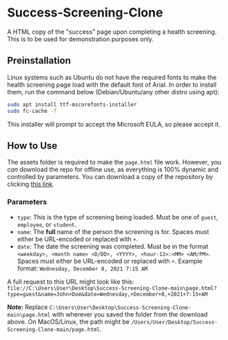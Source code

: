 # Success-Screening-Clone

A HTML copy of the "success" page upon completing a health screening. This is to be used for demonstration purposes
only.

## Preinstallation

Linux systems such as Ubuntu do not have the required fonts to make the health screening page load with the default font of
Arial. In order to install them, run the command below (Debian/Ubuntu/any other distro using apt):

```bash
sudo apt install ttf-mscorefonts-installer
sudo fc-cache -f
```

This installer will prompt to accept the Microsoft EULA, so please accept it.

## How to Use

The assets folder is required to make the `page.html` file work. However, you _can_ download the repo for offline use, as
everything is 100% dynamic and controlled by parameters. You can download a copy of the repository by
clicking [this link](https://github.com/HealthScreening/Success-Screening-Clone/archive/refs/heads/main.zip).

### Parameters

* `type`: This is the type of screening being loaded. Must be one of `guest`, `employee`, or `student`.
* `name`: The **full** name of the person the screening is for. Spaces must either be URL-encoded or replaced with `+`.
* `date`: The date the screening was completed. Must be in the
  format `<weekday>, <month name> <D/DD>, <YYYY>, <hour-12>:<MM> <AM/PM>`. Spaces must either be URL-encoded or replaced
  with `+`. Example format: `Wednesday, December 8, 2021 7:15 AM`

A full request to this URL might look like this:
`file://C:\Users\User\Desktop\Success-Screening-Clone-main\page.html?type=guest&name=John+Doe&date=Wednesday,+December+8,+2021+7:15+AM`

**Note:** Replace `C:\Users\User\Desktop\Success-Screening-Clone-main\page.html` with wherever you saved the folder from
the download above. On MacOS/Linux, the path might be `/Users/User/Desktop/Success-Screening-Clone-main/page.html`.
